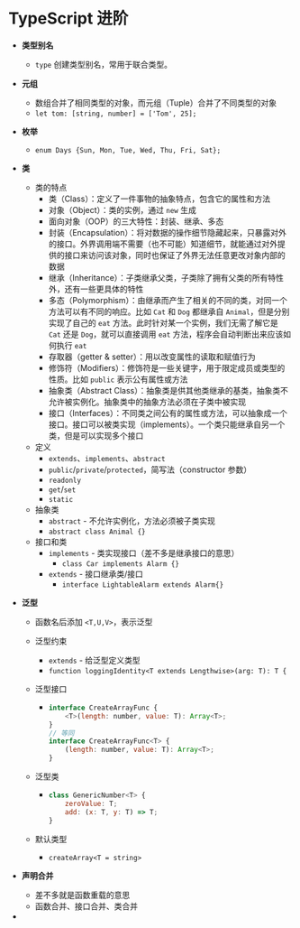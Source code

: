 # TypeScript 进阶

- **类型别名**

  - `type` 创建类型别名，常用于联合类型。

- **元组**

  - 数组合并了相同类型的对象，而元组（Tuple）合并了不同类型的对象
  - `let tom: [string, number] = ['Tom', 25];`

- **枚举**

  - `enum Days {Sun, Mon, Tue, Wed, Thu, Fri, Sat};`

- **类**

  - 类的特点
    - 类（Class）：定义了一件事物的抽象特点，包含它的属性和方法
    - 对象（Object）：类的实例，通过 `new` 生成
    - 面向对象（OOP）的三大特性：封装、继承、多态
    - 封装（Encapsulation）：将对数据的操作细节隐藏起来，只暴露对外的接口。外界调用端不需要（也不可能）知道细节，就能通过对外提供的接口来访问该对象，同时也保证了外界无法任意更改对象内部的数据
    - 继承（Inheritance）：子类继承父类，子类除了拥有父类的所有特性外，还有一些更具体的特性
    - 多态（Polymorphism）：由继承而产生了相关的不同的类，对同一个方法可以有不同的响应。比如 `Cat` 和 `Dog` 都继承自 `Animal`，但是分别实现了自己的 `eat` 方法。此时针对某一个实例，我们无需了解它是 `Cat` 还是 `Dog`，就可以直接调用 `eat` 方法，程序会自动判断出来应该如何执行 `eat`
    - 存取器（getter & setter）：用以改变属性的读取和赋值行为
    - 修饰符（Modifiers）：修饰符是一些关键字，用于限定成员或类型的性质。比如 `public` 表示公有属性或方法
    - 抽象类（Abstract Class）：抽象类是供其他类继承的基类，抽象类不允许被实例化。抽象类中的抽象方法必须在子类中被实现
    - 接口（Interfaces）：不同类之间公有的属性或方法，可以抽象成一个接口。接口可以被类实现（implements）。一个类只能继承自另一个类，但是可以实现多个接口
  - 定义
    - `extends`、`implements`、`abstract`
    - `public`/`private`/`protected`，简写法（constructor 参数）
    - `readonly`
    - `get`/`set`
    - `static`
  - 抽象类
    - `abstract` - 不允许实例化，方法必须被子类实现
    - `abstract class Animal {}`
  - 接口和类
    - `implements` - 类实现接口（差不多是继承接口的意思）
      - `class Car implements Alarm {}`
    - `extends` - 接口继承类/接口
      - `interface LightableAlarm extends Alarm{} `

- **泛型**

  - 函数名后添加 `<T,U,V>`，表示泛型

  - 泛型约束 

    - `extends` - 给泛型定义类型
    - `function loggingIdentity<T extends Lengthwise>(arg: T): T {`

  - 泛型接口

    - ```js
      interface CreateArrayFunc {
          <T>(length: number, value: T): Array<T>;
      }
      // 等同
      interface CreateArrayFunc<T> {
          (length: number, value: T): Array<T>;
      }
      ```

  - 泛型类

    - ```js
      class GenericNumber<T> {
          zeroValue: T;
          add: (x: T, y: T) => T;
      }
      ```

  - 默认类型

    - `createArray<T = string>`

- **声明合并**

  - 差不多就是函数重载的意思
  - 函数合并、接口合并、类合并

- 

